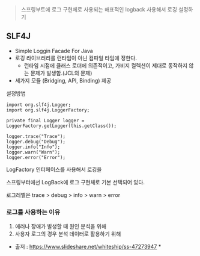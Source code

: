 

> 스프링부트에 로그 구현체로 사용되는 해표적인 logback 사용해서 로깅 설정하기

## SLF4J
*  Simple Loggin Facade For Java
* 로깅 라이브러리를 런타임이 아닌 컴파일 타임에 정한다.
	* 런타임 시점에 클래스 로더에 의존적이고, 가비지 컬렉션이 제대로 동작하지 않는 문제가 발생함.(JCL의 문제)
* 세가지 모듈 (Bridging, API, Binding) 제공

설정방법
```
import org.slf4j.Logger;  
import org.slf4j.LoggerFactory;

private final Logger logger = LoggerFactory.getLogger(this.getClass());

logger.trace("Trace");  
logger.debug("Debug");  
logger.info("Info");  
logger.warn("Warn");  
logger.error("Error");
```

LogFactory 인터페이스를 사용해서 로깅을 

스프링부터에선 LogBack에 로그 구현체로 기본 선택되어 있다.

로그레벨은 trace > debug > info > warn > error

### 로그를 사용하는 이유
1. 에러나 장애가 발생할 때 원인 분석을 위해
2.  사용자 로그의 경우 분석 데이터로 활용하기 위해





* 출저 : https://www.slideshare.net/whiteship/ss-47273947 *

<!--stackedit_data:
eyJoaXN0b3J5IjpbLTk4OTI3MzYzNF19
-->